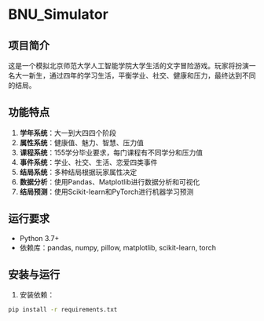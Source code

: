 # BNU_Simulator
## 项目简介
这是一个模拟北京师范大学人工智能学院大学生活的文字冒险游戏。玩家将扮演一名大一新生，通过四年的学习生活，平衡学业、社交、健康和压力，最终达到不同的结局。

## 功能特点
1. **学年系统**：大一到大四四个阶段
2. **属性系统**：健康值、魅力、智慧、压力值
3. **课程系统**：155学分毕业要求，每门课程有不同学分和压力值
4. **事件系统**：学业、社交、生活、恋爱四类事件
5. **结局系统**：多种结局根据玩家属性决定
6. **数据分析**：使用Pandas、Matplotlib进行数据分析和可视化
7. **结局预测**：使用Scikit-learn和PyTorch进行机器学习预测

## 运行要求
- Python 3.7+
- 依赖库：pandas, numpy, pillow, matplotlib, scikit-learn, torch

## 安装与运行
1. 安装依赖：
```bash
pip install -r requirements.txt

